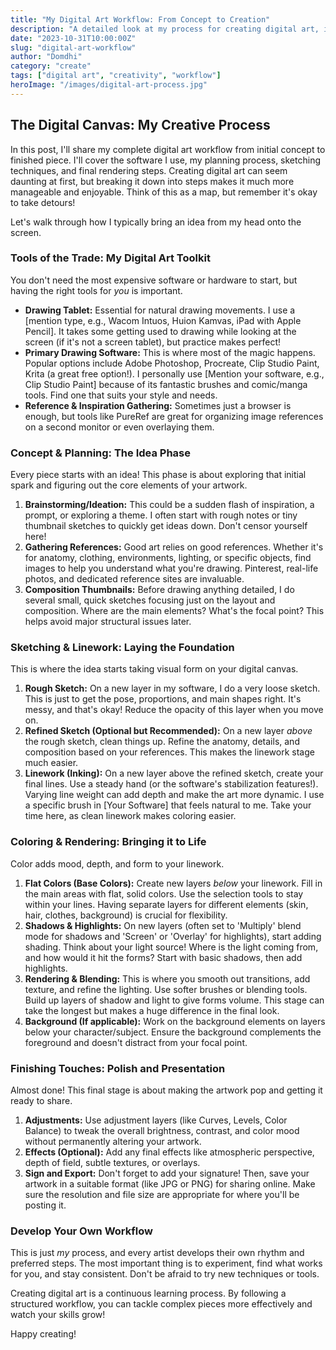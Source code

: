 ```yaml
---
title: "My Digital Art Workflow: From Concept to Creation"
description: "A detailed look at my process for creating digital art, including tools, techniques, and tips for beginners."
date: "2023-10-31T10:00:00Z"
slug: "digital-art-workflow"
author: "Domdhi"
category: "create"
tags: ["digital art", "creativity", "workflow"]
heroImage: "/images/digital-art-process.jpg"
---
```


## The Digital Canvas: My Creative Process

In this post, I'll share my complete digital art workflow from initial concept to finished piece. I'll cover the software I use, my planning process, sketching techniques, and final rendering steps. Creating digital art can seem daunting at first, but breaking it down into steps makes it much more manageable and enjoyable. Think of this as a map, but remember it's okay to take detours!

Let's walk through how I typically bring an idea from my head onto the screen.

### Tools of the Trade: My Digital Art Toolkit

You don't need the most expensive software or hardware to start, but having the right tools for *you* is important.

* **Drawing Tablet:** Essential for natural drawing movements. I use a [mention type, e.g., Wacom Intuos, Huion Kamvas, iPad with Apple Pencil]. It takes some getting used to drawing while looking at the screen (if it's not a screen tablet), but practice makes perfect!
* **Primary Drawing Software:** This is where most of the magic happens. Popular options include Adobe Photoshop, Procreate, Clip Studio Paint, Krita (a great free option!). I personally use [Mention your software, e.g., Clip Studio Paint] because of its fantastic brushes and comic/manga tools. Find one that suits your style and needs.
* **Reference & Inspiration Gathering:** Sometimes just a browser is enough, but tools like PureRef are great for organizing image references on a second monitor or even overlaying them.

### Concept & Planning: The Idea Phase

Every piece starts with an idea! This phase is about exploring that initial spark and figuring out the core elements of your artwork.

1.  **Brainstorming/Ideation:** This could be a sudden flash of inspiration, a prompt, or exploring a theme. I often start with rough notes or tiny thumbnail sketches to quickly get ideas down. Don't censor yourself here!
2.  **Gathering References:** Good art relies on good references. Whether it's for anatomy, clothing, environments, lighting, or specific objects, find images to help you understand what you're drawing. Pinterest, real-life photos, and dedicated reference sites are invaluable.
3.  **Composition Thumbnails:** Before drawing anything detailed, I do several small, quick sketches focusing just on the layout and composition. Where are the main elements? What's the focal point? This helps avoid major structural issues later.

### Sketching & Linework: Laying the Foundation

This is where the idea starts taking visual form on your digital canvas.

1.  **Rough Sketch:** On a new layer in my software, I do a very loose sketch. This is just to get the pose, proportions, and main shapes right. It's messy, and that's okay! Reduce the opacity of this layer when you move on.
2.  **Refined Sketch (Optional but Recommended):** On a new layer *above* the rough sketch, clean things up. Refine the anatomy, details, and composition based on your references. This makes the linework stage much easier.
3.  **Linework (Inking):** On a new layer above the refined sketch, create your final lines. Use a steady hand (or the software's stabilization features!). Varying line weight can add depth and make the art more dynamic. I use a specific brush in [Your Software] that feels natural to me. Take your time here, as clean linework makes coloring easier.

### Coloring & Rendering: Bringing it to Life

Color adds mood, depth, and form to your linework.

1.  **Flat Colors (Base Colors):** Create new layers *below* your linework. Fill in the main areas with flat, solid colors. Use the selection tools to stay within your lines. Having separate layers for different elements (skin, hair, clothes, background) is crucial for flexibility.
2.  **Shadows & Highlights:** On new layers (often set to 'Multiply' blend mode for shadows and 'Screen' or 'Overlay' for highlights), start adding shading. Think about your light source! Where is the light coming from, and how would it hit the forms? Start with basic shadows, then add highlights.
3.  **Rendering & Blending:** This is where you smooth out transitions, add texture, and refine the lighting. Use softer brushes or blending tools. Build up layers of shadow and light to give forms volume. This stage can take the longest but makes a huge difference in the final look.
4.  **Background (If applicable):** Work on the background elements on layers below your character/subject. Ensure the background complements the foreground and doesn't distract from your focal point.

### Finishing Touches: Polish and Presentation

Almost done! This final stage is about making the artwork pop and getting it ready to share.

1.  **Adjustments:** Use adjustment layers (like Curves, Levels, Color Balance) to tweak the overall brightness, contrast, and color mood without permanently altering your artwork.
2.  **Effects (Optional):** Add any final effects like atmospheric perspective, depth of field, subtle textures, or overlays.
3.  **Sign and Export:** Don't forget to add your signature! Then, save your artwork in a suitable format (like JPG or PNG) for sharing online. Make sure the resolution and file size are appropriate for where you'll be posting it.

### Develop Your Own Workflow

This is just *my* process, and every artist develops their own rhythm and preferred steps. The most important thing is to experiment, find what works for you, and stay consistent. Don't be afraid to try new techniques or tools.

Creating digital art is a continuous learning process. By following a structured workflow, you can tackle complex pieces more effectively and watch your skills grow!

Happy creating!